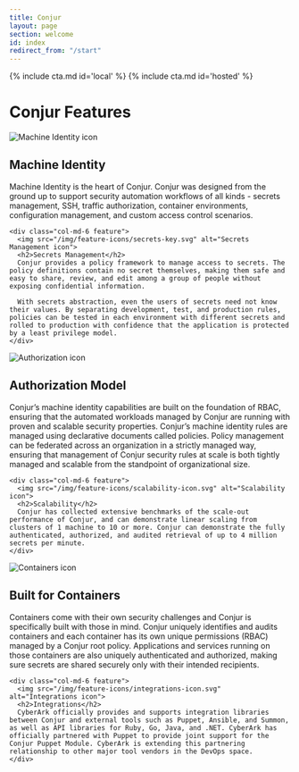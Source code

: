```yaml
---
title: Conjur
layout: page
section: welcome
id: index
redirect_from: "/start"
---
```


<div class="row equal">
    {% include cta.md id='local' %}
    {% include cta.md id='hosted' %}
</div>

# Conjur Features

<div class="feature-wrap">

  <div class="row">
    <div class="col-md-6 feature">
      <img src="/img/feature-icons/machine-identity.svg" alt="Machine Identity icon">
      <h2>Machine Identity</h2>
      Machine Identity is the heart of Conjur. Conjur was designed from the ground up to support security automation workflows of all kinds - secrets management, SSH, traffic authorization, container environments, configuration management, and custom access control scenarios.
    </div>

    <div class="col-md-6 feature">
      <img src="/img/feature-icons/secrets-key.svg" alt="Secrets Management icon">
      <h2>Secrets Management</h2>
      Conjur provides a policy framework to manage access to secrets. The policy definitions contain no secret themselves, making them safe and easy to share, review, and edit among a group of people without exposing confidential information.

      With secrets abstraction, even the users of secrets need not know their values. By separating development, test, and production rules, policies can be tested in each environment with different secrets and rolled to production with confidence that the application is protected by a least privilege model.
    </div>

  </div> <!-- /.row -->

  <div class="row">
    <div class="col-md-6 feature">
      <img src="/img/feature-icons/authorization-icon.svg" alt="Authorization icon">
      <h2>Authorization Model</h2>
      Conjur’s machine identity capabilities are built on the foundation of RBAC, ensuring that the automated workloads managed by Conjur are running with proven and scalable security properties. Conjur’s machine identity rules are managed using declarative documents called policies. Policy management can be federated across an organization in a strictly managed way, ensuring that management of Conjur security rules at scale is both tightly managed and scalable from the standpoint of organizational size.
    </div>

    <div class="col-md-6 feature">
      <img src="/img/feature-icons/scalability-icon.svg" alt="Scalability icon">
      <h2>Scalability</h2>
      Conjur has collected extensive benchmarks of the scale-out performance of Conjur, and can demonstrate linear scaling from clusters of 1 machine to 10 or more. Conjur can demonstrate the fully authenticated, authorized, and audited retrieval of up to 4 million secrets per minute.
    </div>
  </div> <!-- /.row -->

  <div class="row">
    <div class="col-md-6 feature">
      <img src="/img/feature-icons/containers-icon.svg" alt="Containers icon">
      <h2>Built for Containers</h2>
      Containers come with their own security challenges and Conjur is specifically built with those in mind.  Conjur uniquely identifies and audits containers and each container has its own unique permissions (RBAC) managed by a Conjur root policy. Applications and services running on those containers are also uniquely authenticated and authorized, making sure secrets are shared securely only with their intended recipients.
    </div>

    <div class="col-md-6 feature">
      <img src="/img/feature-icons/integrations-icon.svg" alt="Integrations icon">
      <h2>Integrations</h2>
      CyberArk officially provides and supports integration libraries between Conjur and external tools such as Puppet, Ansible, and Summon, as well as API libraries for Ruby, Go, Java, and .NET. CyberArk has officially partnered with Puppet to provide joint support for the Conjur Puppet Module. CyberArk is extending this partnering relationship to other major tool vendors in the DevOps space.
    </div>
  </div> <!-- /.row -->

</div> <!-- /.feature-wrap -->

